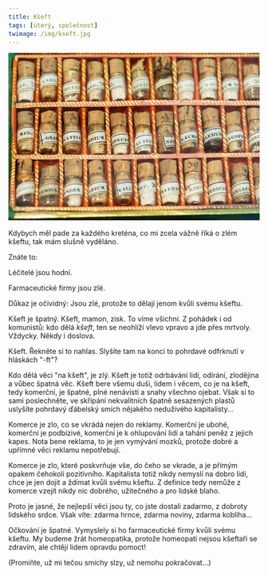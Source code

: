 ```yaml
---
title: Kšeft
tags: [úterý, společnost]
twimage: /img/kseft.jpg
---
```


![cover](/img/kseft.jpg)

Kdybych měl pade za každého kreténa, co mi zcela vážně říká o zlém kšeftu, tak mám slušně vyděláno. 

Znáte to:

Léčitelé jsou hodní.

Farmaceutické firmy jsou zlé.

Důkaz je očividný: Jsou zlé, protože to dělají jenom kvůli svému kšeftu.

Kšeft je špatný. Kšeft, mamon, zisk. To víme všichni. Z pohádek i od komunistů: kdo dělá _kšeft_, ten se neohlíží vlevo vpravo a jde přes mrtvoly. Vždycky. Někdy i doslova.

Kšeft. Řekněte si to nahlas. Slyšíte tam na konci to pohrdavé odfrknutí v hláskách "-ft"?

Kdo dělá věci "na kšeft", je zlý. Kšeft je totiž odrbávání lidí, odírání, zlodějina a vůbec špatná věc. Kšeft bere všemu duši, lidem i věcem, co je na kšeft, tedy komerční, je špatné, plné nenávisti a snahy všechno ojebat. Však si to sami poslechněte, ve skřípání nekvalitních špatně sesazených plastů uslyšíte pohrdavý ďábelský smích nějakého neduživého kapitalisty...

Komerce je zlo, co se vkrádá nejen do reklamy. Komerční je ubohé, komerční je podbízivé, komerční je k ohlupování lidí a tahání peněz z jejich kapes. Nota bene reklama, to je jen vymývání mozků, protože dobré a upřímné věci reklamu nepotřebují.

Komerce je zlo, které poskvrňuje vše, do čeho se vkrade, a je přímým opakem čehokoli pozitivního. Kapitalista totiž nikdy nemyslí na dobro lidí, chce je jen dojit a ždímat kvůli svému kšeftu. Z definice tedy nemůže z komerce vzejít nikdy nic dobrého, užitečného a pro lidské blaho. 

Proto je jasné, že nejlepší věci jsou ty, co jste dostali zadarmo, z dobroty lidského srdce. Však víte: zdarma hrnce, zdarma noviny, zdarma kobliha...

Očkování je špatné. Vymyslely si ho farmaceutické firmy kvůli svému kšeftu. My budeme žrát homeopatika, protože homeopati nejsou kšeftaři se zdravím, ale chtějí lidem opravdu pomoct!

(Promiňte, už mi tečou smíchy slzy, už nemohu pokračovat...)